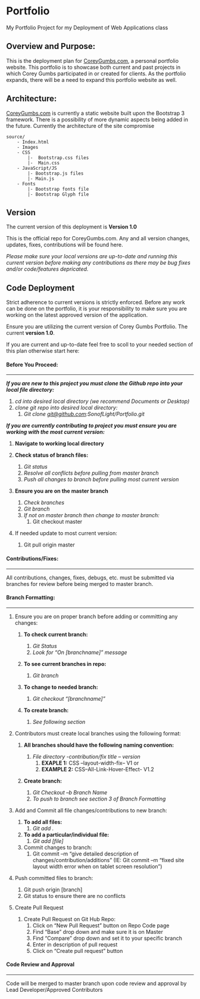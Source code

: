 # Portfolio
My Portfolio Project for my Deployment of Web Applications class

## Overview and Purpose:


This is the deployment plan for [CoreyGumbs.com](http://wwww.CoreyGumbs.com), a personal portfolio website.  This portfolio is to showcase both current and past projects in which Corey Gumbs participated in or created for clients. As the portfolio expands, there will be a need to expand this portfolio website as well.

## Architecture:

 [CoreyGumbs.com](http://wwww.CoreyGumbs.com) is currently a static website built upon the Bootstrap 3 framework.  There is a possibility of more dynamic aspects being added in the future. Currently the architecture of the site compromise
 
    source/
        - Index.html
        - Images
        - CSS
            |-  Bootstrap.css files
            |-  Main.css
        - JavaScript/JS
            |- Bootstrap.js files
            |- Main.js
        - Fonts 
            |- Bootstrap fonts file
            |- Bootstrap Glyph file


## Version

The current version of this deployment is **Version 1.0**

This is the official repo for CoreyGumbs.com. Any and all version changes, updates, fixes, contributions will be found here. 

*Please make sure your local versions are up-to-date and running this current version before making any contributions as there may be bug fixes and/or code/features depricated.*

## Code Deployment

Strict adherence to current versions is strictly enforced. Before any work can be done on the portfolio, it is your responsibility to make sure you are working on the latest approved version of the application. 

Ensure you are utilizing the current version of Corey Gumbs Portfolio. The current **version  1.0**. 

If you are current and up-to-date feel free to scoll to your needed section of this plan otherwise start here:

#### Before You Proceed:
---

**_If you are new to this project you must clone the Github repo into your local file directory:_**

1. _cd into desired local directory (we recommend Documents or Desktop)_
2. _clone git repo into desired local directory:_
    1. _Git clone git@github.com:SonofLight/Portfolio.git_

**_If you are currently contributing to project you must ensure you are working with the most current version:_**

1. **Navigate to working local directory**

2. **Check status of branch files:** 
    1. _Git status_
    2. _Resolve all conflicts before pulling from master branch_
    3. _Push all changes to branch before pulling most current version_
    
3. **Ensure you are on the master branch**
    1. _Check branches_
    2. _Git branch_
    3. _If not on master branch then change to master branch:_
        1. Git checkout master

4. If needed update to most current version:
    1. Git pull origin master

#### Contributions/Fixes:
---

All contributions, changes, fixes, debugs, etc. must be submitted via branches for review before being merged to master branch. 

#### Branch Formatting:
---

1.  Ensure you are on proper branch before adding or committing any changes:
    1.  **To check current branch:** 
        1.  _Git Status_
        2.  _Look for “On [branchname]” message_
        
    2. **To see current branches in repo:**
        1. _Git branch_
    
    3. **To change to needed branch:**
        1. _Git checkout “[branchname]”_
        
    4. **To create branch:**
        1. _See following section_
    
2.  Contributors must create local branches using the following format:
    1.  **All branches should have the following naming convention:**
        1.  _File directory -contribution/fix title – version_
            1. **EXAPLE 1:**  CSS –layout-width-fix– V1 or 
            2. **EXAMPLE 2:** CSS–All-Link-Hover-Effect- V1.2
    
    2.  **Create branch:**
        1.  _Git Checkout –b Branch Name_
        2. _To push to branch see section 3 of Branch Formatting_
        
3.  Add and Commit all file changes/contributions to new branch:
    1.  **To add all files:**
        1.  _Git add ._
    2.  **To add a particular/individual file:**
        1.  _Git add [file]_
    3.  Commit changes to branch:
        1.  Git commit –m “give detailed description of changes/contribution/additions”   (IE: Git commit –m “fixed site layout width error when on tablet screen resolution”)
    
4.  Push committed files to branch:
    1.  Git push origin  [branch]
    2.  Git status to ensure there are no conflicts
    
5.  Create Pull Request
    1.  Create Pull Request on Git Hub Repo:
        1. Click on “New Pull Request” button on Repo Code page
        2. Find “Base” drop down and make sure it is on Master
        3. Find “Compare” drop down and set it to your specific branch
        4. Enter in description of pull request 
        5. Click on “Create pull request” button

#### Code Review and Approval
---
Code will be merged to master branch upon code review and approval by Lead Developer/Approved Contributors


